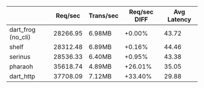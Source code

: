  |                | Req/sec | Trans/sec | Req/sec DIFF | Avg Latency |
 |----------------|---------|-----------|-------------|-----------|
 | dart_frog (no_cli) | 28266.95 | 6.98MB | +0.00% | 43.72 |
 | shelf | 28312.48 | 6.89MB | +0.16% | 44.46 |
 | serinus | 28536.33 | 6.40MB | +0.95% | 43.38 |
 | pharaoh | 35618.74 | 4.89MB | +26.01% | 35.05 |
 | dart_http | 37708.09 | 7.12MB | +33.40% | 29.88 |